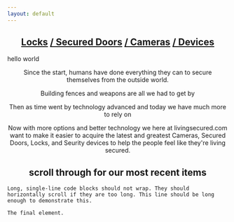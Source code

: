 ```yaml
---
layout: default
---
```

<h2 style="text-align:center;">
   <nav>
    <a href="/locks/">Locks</a>
    <a href="/doors/">/ Secured Doors</a>
    <a href="/cameras/">/ Cameras</a>
    <a href="/devices/">/ Devices</a>
   </nav>
 </h2>
hello world
 
<p style="text-align: center;">
Since the start, humans have done everything they can to secure themselves from the outside world.
</p>
<p style="text-align: center;">
Building fences and weapons are all we had to get by 
</p>
<p style="text-align: center;">
Then as time went by technology advanced and today we have much more to rely on 
</p>
<p style="text-align: center;">
Now with more options and better technology we here at livingsecured.com want to make it easier to acquire the latest and greatest Cameras, Secured Doors, Locks, and Seurity devices to help the people feel like they're living secured.
</p> 

<h2 style="text-align:center;">scroll through for our most recent items</h2>


```
Long, single-line code blocks should not wrap. They should horizontally scroll if they are too long. This line should be long enough to demonstrate this.
```

```
The final element.
```
